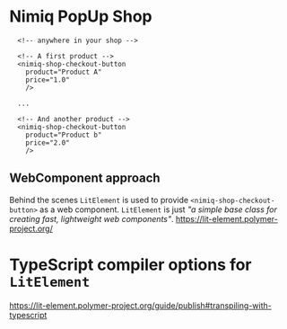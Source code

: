 # Nimiq PopUp Shop

```
  <!-- anywhere in your shop -->

  <!-- A first product -->
  <nimiq-shop-checkout-button
    product="Product A"
    price="1.0"
    />

  ...

  <!-- And another product -->
  <nimiq-shop-checkout-button
    product="Product b"
    price="2.0"
    />
```


## WebComponent approach

Behind the scenes `LitElement` is used to provide `<nimiq-shop-checkout-button>` as a web component. `LitElement` is just _"a simple base class for creating fast, lightweight web components"_.
https://lit-element.polymer-project.org/

# TypeScript compiler options for `LitElement`
https://lit-element.polymer-project.org/guide/publish#transpiling-with-typescript
